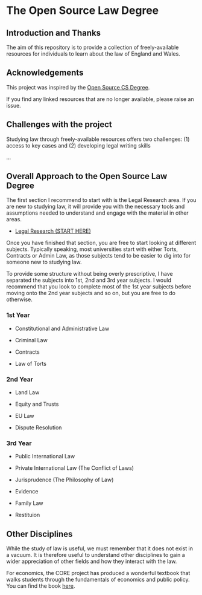 # The Open Source Law Degree

## Introduction and Thanks

The aim of this repository is to provide a collection of freely-available resources for individuals to learn about the law of England and Wales.

## Acknowledgements

This project was inspired by the [Open Source CS Degree](https://github.com/ForrestKnight/open-source-cs).

If you find any linked resources that are no longer available, please raise an issue.

## Challenges with the project

Studying law through freely-available resources offers two challenges: (1) access to key cases and (2) developing legal writing skills

...

## Overall Approach to the Open Source Law Degree

The first section I recommend to start with is the Legal Research area. If you are new to studying law, it will provide you with the necessary tools and assumptions needed to understand and engage with the material in other areas.

* [Legal Research (START HERE)](00%20-%20Legal%20Research/Section%20Overview.md)

Once you have finished that section, you are free to start looking at different subjects. Typically speaking, most universities start with either Torts, Contracts or Admin Law, as those subjects tend to be easier to dig into for someone new to studying law.

To provide some structure without being overly prescriptive, I have separated the subjects into 1st, 2nd and 3rd year subjects. I would recommend that you look to complete most of the 1st year subjects before moving onto the 2nd year subjects and so on, but you are free to do otherwise.

### 1st Year

* Constitutional and Administrative Law

* Criminal Law

* Contracts

* Law of Torts

### 2nd Year

* Land Law

* Equity and Trusts

* EU Law

* Dispute Resolution

### 3rd Year

* Public International Law

* Private International Law (The Conflict of Laws)

* Jurisprudence (The Philosophy of Law)

* Evidence

* Family Law

* Restituion





## Other Disciplines

While the study of law is useful, we must remember that it does not exist in a vacuum. It is therefore useful to understand other disciplines to gain a wider appreciation of other fields and how they interact with the law.

For economics, the CORE project has produced a wonderful textbook that walks students through the fundamentals of economics and public policy. You can find the book [here](https://www.core-econ.org/espp/).
